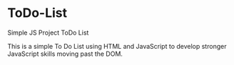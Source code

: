 # ToDo-List
Simple JS Project ToDo List


This is a simple To Do List using HTML and JavaScript to develop stronger JavaScript skills moving past the DOM.
